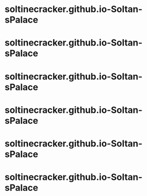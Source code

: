 # soltinecracker.github.io-Soltan-sPalace
# soltinecracker.github.io-Soltan-sPalace
# soltinecracker.github.io-Soltan-sPalace
# soltinecracker.github.io-Soltan-sPalace
# soltinecracker.github.io-Soltan-sPalace
# soltinecracker.github.io-Soltan-sPalace
